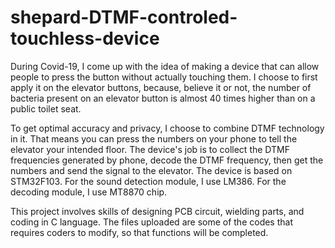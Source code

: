 # shepard-DTMF-controled-touchless-device
During Covid-19, I come up with the idea of making a device that can allow people to press the button without actually touching them.
I choose to first apply it on the elevator buttons, because, believe it or not, the number of bacteria present on an elevator button is almost 40 times higher than on a public toilet seat.

To get optimal accuracy and privacy, I choose to combine DTMF technology in it. That means you can press the numbers on your phone to tell the elevator your intended floor. 
The device's job is to collect the DTMF frequencies generated by phone, decode the DTMF frequency, then get the numbers and send the signal to the elevator.
The device is based on STM32F103. For the sound detection module, I use LM386. For the decoding module, I use MT8870 chip.

This project involves skills of designing PCB circuit, wielding parts, and coding in C language.
The files uploaded are some of the codes that requires coders to modify, so that functions will be completed. 

